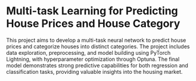 # Multi-task Learning for Predicting House Prices and House Category
This project aims to develop a multi-task neural network to predict house prices and categorize houses into distinct categories. The project includes data exploration, preprocessing, and model building using PyTorch Lightning, with hyperparameter optimization through Optuna. The final model demonstrates strong predictive capabilities for both regression and classification tasks, providing valuable insights into the housing market.
